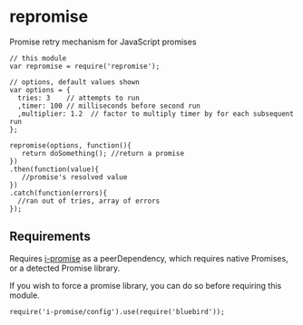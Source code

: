# repromise

Promise retry mechanism for JavaScript promises


```
// this module
var repromise = require('repromise');

// options, default values shown
var options = {
  tries: 3    // attempts to run
  ,timer: 100 // milliseconds before second run
  ,multiplier: 1.2  // factor to multiply timer by for each subsequent run
};

repromise(options, function(){
   return doSomething(); //return a promise
})
.then(function(value){
   //promise's resolved value
})
.catch(function(errors){
  //ran out of tries, array of errors
});
```



## Requirements

Requires [i-promise](https://www.npmjs.com/package/i-promise) as a peerDependency, which requires native Promises, or a detected Promise library.

If you wish to force a promise library, you can do so before requiring this module.

```
require('i-promise/config').use(require('bluebird'));
```
